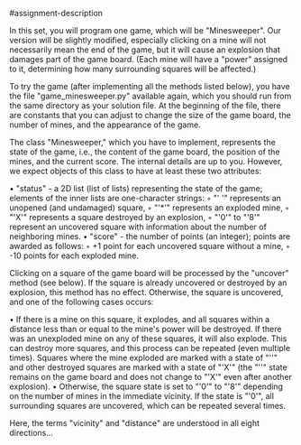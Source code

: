 #assignment-description

In this set, you will program one game, which will be "Minesweeper". Our version will be slightly modified, especially clicking on a mine will not necessarily mean the end of the game, but it will cause an explosion that damages part of the game board. (Each mine will have a "power" assigned to it, determining how many surrounding squares will be affected.)

To try the game (after implementing all the methods listed below), you have the file "game_minesweeper.py" available again, which you should run from the same directory as your solution file. At the beginning of the file, there are constants that you can adjust to change the size of the game board, the number of mines, and the appearance of the game.

The class "Minesweeper," which you have to implement, represents the state of the game, i.e., the content of the game board, the position of the mines, and the current score. The internal details are up to you. However, we expect objects of this class to have at least these two attributes:

• "status" - a 2D list (list of lists) representing the state of the game; elements of the inner lists are one-character strings:
◦ "' '" represents an unopened (and undamaged) square,
◦ "'*'" represents an exploded mine,
◦ "'X'" represents a square destroyed by an explosion,
◦ "'0'" to "'8'" represent an uncovered square with information about the number of neighboring mines.
• "score" - the number of points (an integer); points are awarded as follows:
◦ +1 point for each uncovered square without a mine,
◦ -10 points for each exploded mine.

Clicking on a square of the game board will be processed by the "uncover" method (see below). If the square is already uncovered or destroyed by an explosion, this method has no effect. Otherwise, the square is uncovered, and one of the following cases occurs:

• If there is a mine on this square, it explodes, and all squares within a distance less than or equal to the mine's power will be destroyed. If there was an unexploded mine on any of these squares, it will also explode. This can destroy more squares, and this process can be repeated (even multiple times). Squares where the mine exploded are marked with a state of "''" and other destroyed squares are marked with a state of "'X'" (the "''" state remains on the game board and does not change to "'X'" even after another explosion).
• Otherwise, the square state is set to "'0'" to "'8'" depending on the number of mines in the immediate vicinity. If the state is "'0'", all surrounding squares are uncovered, which can be repeated several times.

Here, the terms "vicinity" and "distance" are understood in all eight directions...